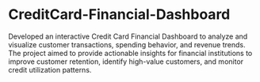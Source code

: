 # CreditCard-Financial-Dashboard
Developed an interactive Credit Card Financial Dashboard to analyze and visualize customer transactions, spending behavior, and revenue trends. The project aimed to provide actionable insights for financial institutions to improve customer retention, identify high-value customers, and monitor credit utilization patterns.
